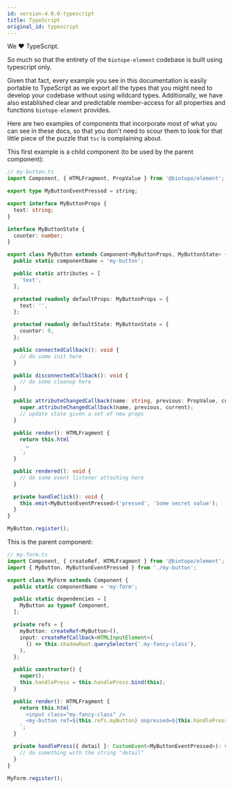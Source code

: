 ```yaml
---
id: version-4.0.0-typescript
title: TypeScript
original_id: typescript
---
```


We ❤️ TypeScript.

So much so that the entirety of the `biotope-element` codebase is built using typescript only.

Given that fact, every example you see in this documentation is easily portable to TypeScript as we
export all the types that you might need to develop your codebase without using wildcard types.
Additionally, we have also established clear and predictable member-access for all properties and
functions `biotope-element` provides.

Here are two examples of components that incorporate most of what you can see in these docs, so that
you don't need to scour them to look for that little piece of the puzzle that `tsc` is complaining
about.

This first example is a child component (to be used by the parent component):

```typescript
// my-button.ts
import Component, { HTMLFragment, PropValue } from '@biotope/element';

export type MyButtonEventPressed = string;

export interface MyButtonProps {
  text: string;
}

interface MyButtonState {
  counter: number;
}

export class MyButton extends Component<MyButtonProps, MyButtonState> {
  public static componentName = 'my-button';

  public static attributes = [
    'text',
  ];

  protected readonly defaultProps: MyButtonProps = {
    text: '',
  };

  protected readonly defaultState: MyButtonState = {
    counter: 0,
  };

  public connectedCallback(): void {
    // do some init here
  }

  public disconnectedCallback(): void {
    // do some cleanup here
  }

  public attributeChangedCallback(name: string, previous: PropValue, current: PropValue): void {
    super.attributeChangedCallback(name, previous, current);
    // update state given a set of new props
  }

  public render(): HTMLFragment {
    return this.html`
      …
    `;
  }

  public rendered(): void {
    // do some event listener attaching here
  }

  private handleClick(): void {
    this.emit<MyButtonEventPressed>('pressed', 'Some secret value');
  }
}

MyButton.register();
```

This is the parent component:

```typescript
// my-form.ts
import Component, { createRef, HTMLFragment } from '@biotope/element';
import { MyButton, MyButtonEventPressed } from './my-button';

export class MyForm extends Component {
  public static componentName = 'my-form';

  public static dependencies = [
    MyButton as typeof Component,
  ];

  private refs = {
    myButton: createRef<MyButton>(),
    input: createRefCallback<HTMLInputElement>(
      () => this.shadowRoot.querySelector('.my-fancy-class'),
    ),
  };

  public constructor() {
    super();
    this.handlePress = this.handlePress.bind(this);
  }

  public render(): HTMLFragment {
    return this.html`
      <input class="my-fancy-class" />
      <my-button ref=${this.refs.myButton} onpressed=${this.handlePress}></my-button>
    `;
  }

  private handlePress({ detail }: CustomEvent<MyButtonEventPressed>): void {
    // do something with the string "detail"
  }
}

MyForm.register();
```
